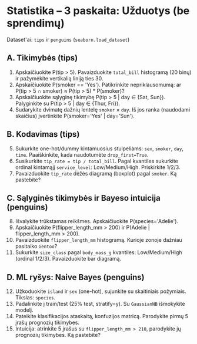 # Statistika – 3 paskaita: Užduotys (be sprendimų)

Dataset'ai: `tips` ir `penguins` (`seaborn.load_dataset`)

## A. Tikimybės (tips)
1. Apskaičiuokite P(tip > 5). Pavaizduokite `total_bill` histogramą (20 binų) ir pažymėkite vertikalią liniją ties 30.
2. Apskaičiuokite P(smoker == 'Yes'). Patikrinkite nepriklausomumą: ar P(tip > 5 ∩ smoker) ≈ P(tip > 5) * P(smoker)?
3. Apskaičiuokite sąlyginę tikimybę P(tip > 5 | day ∈ {Sat, Sun}). Palyginkite su P(tip > 5 | day ∈ {Thur, Fri}).
4. Sudarykite dvimatę dažnių lentelę `smoker` × `day`. Iš jos ranka (naudodami skaičius) įvertinkite P(smoker='Yes' | day='Sun').

## B. Kodavimas (tips)
5. Sukurkite one-hot/dummy kintamuosius stulpeliams: `sex`, `smoker`, `day`, `time`. Paaiškinkite, kada naudotumėte `drop_first=True`.
6. Susikurkite `tip_rate = tip / total_bill`. Pagal kvantiles sukurkite ordinal kintamąjį `service_level`: Low/Medium/High. Priskirkite 1/2/3.
7. Pavaizduokite `tip_rate` dėžės diagramą (boxplot) pagal `smoker`. Ką pastebite?

## C. Sąlyginės tikimybės ir Bayeso intuicija (penguins)
8. Išvalykite trūkstamas reikšmes. Apskaičiuokite P(species='Adelie').
9. Apskaičiuokite P(flipper_length_mm > 200) ir P(Adelie | flipper_length_mm > 200).
10. Pavaizduokite `flipper_length_mm` histogramą. Kurioje zonoje dažniau pasitaiko `Gentoo`?
11. Sukurkite `size_class` pagal `body_mass_g` kvantiles: Low/Medium/High (ordinal 1/2/3). Pavaizduokite bar diagramą.

## D. ML ryšys: Naive Bayes (penguins)
12. Užkoduokite `island` ir `sex` (one-hot), sujunkite su skaitiniais požymiais. Tikslas: `species`.
13. Padalinkite į train/test (25% test, stratify=y). Su `GaussianNB` išmokykite modelį.
14. Pateikite klasifikacijos ataskaitą, konfuzijos matricą. Parodykite pirmų 5 įrašų prognozių tikimybes.
15. Intuicija: atrinkite 5 įrašus su `flipper_length_mm > 210`, parodykite jų prognozių tikimybes. Ką pastebite?
